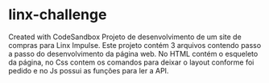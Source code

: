 # linx-challenge
Created with CodeSandbox
Projeto de desenvolvimento de um site de compras para Linx Impulse. 
Este projeto contém 3 arquivos contendo passo a passo do desenvolvimento da página web. No HTML contém o esqueleto da página, no Css contem os comandos para deixar o layout conforme foi pedido e no Js possui as funções para ler a API.
